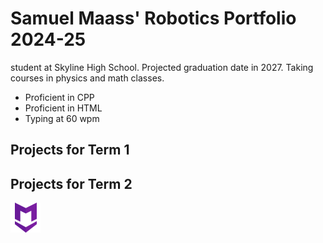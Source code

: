 # Samuel Maass' Robotics Portfolio 2024-25
student at Skyline High School. Projected graduation date in 2027. Taking courses in physics and math classes.
* Proficient in CPP
* Proficient in HTML
* Typing at 60 wpm

## Projects for Term 1

## Projects for Term 2

![title](https://github.com/adam-p/markdown-here/raw/master/src/common/images/icon48.png)
